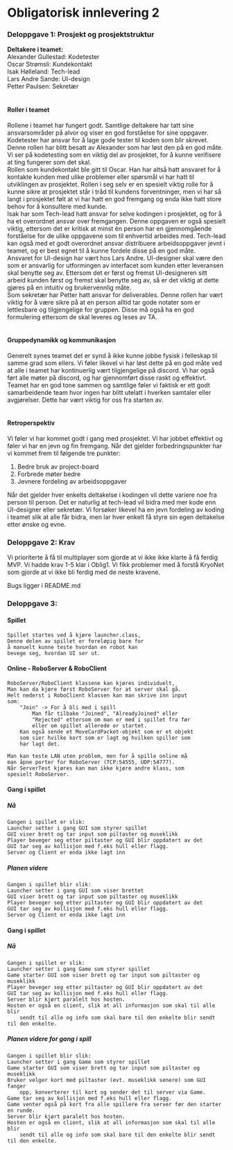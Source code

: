 # Obligatorisk innlevering 2

### Deloppgave 1: Prosjekt og prosjektstruktur

__Deltakere i teamet:__  
Alexander Gullestad: Kodetester  
Oscar Strømsli: Kundekontakt    
Isak Hølleland: Tech-lead   
Lars Andre Sande: UI-design     
Petter Paulsen: Sekretær
<br>
<br>
#### Roller i teamet
Rollene i teamet har fungert godt. Samtlige deltakere har tatt sine ansvarsområder
på alvor og viser en god forståelse for sine oppgaver. <br> Kodetester har ansvar for å lage gode tester til koden som blir skrevet. Denne rollen har blitt besatt av Alexander som har løst den på en god måte. 
Vi ser på kodetesting som en viktig del av 
prosjektet, for å kunne verifisere at ting fungerer som det skal. <br> Rollen som kundekontakt ble gitt til Oscar. Han har altså
hatt ansvaret for å kontakte kunden med ulike problemer eller spørsmål vi har hatt til utviklingen av prosjektet. Rollen i seg selv
er en spesielt viktig rolle for å kunne sikre at prosjektet står i tråd til kundens forventninger, men vi har så langt i prosjektet følt at vi har hatt
en god fremgang og enda ikke hatt store behov for å konsultere med kunde. <br> 
Isak har som Tech-lead hatt ansvar for selve kodingen i prosjektet, og for å ha et overordnet ansvar over fremgangen. Denne oppgaven er også spesielt viktig, ettersom
det er kritisk at minst én person har en gjennomgående forståelse for de ulike oppgavene som til enhvertid arbeides med. Tech-lead kan også med et godt overordnet ansvar
distribuere arbeidsoppgaver jevnt i teamet, og er best egnet til å kunne fordele disse på en god måte. <br>
Ansvaret for UI-design har vært hos Lars Andre. UI-designer skal være den som er ansvarlig for utformingen av interfacet som kunden etter leveransen skal benytte seg av. Ettersom
det er først og fremst UI-designeren sitt arbeid kunden først og fremst skal benytte seg av, så er det viktig at dette gjøres på en intuitiv og brukervennlig måte. <br>
Som sekretær har Petter hatt ansvar for deliverables. Denne rollen har vært viktig for å være sikre på at en person alltid tar gode notater som er lettlesbare og tilgjengelige for gruppen. Disse må også ha en god formulering ettersom de skal leveres og leses av TA.
<br>
<br>
#### Gruppedynamikk og kommunikasjon
Generelt synes teamet det er synd å ikke kunne jobbe fysisk i felleskap til samme grad som ellers. Vi føler likevel vi har løst dette på en god måte ved at alle i teamet har kontinuerlig
vært tilgjengelige på discord. Vi har også ført alle møter på discord, og har gjennomført disse raskt og effektivt. Teamet har en god tone sammen og samtlige føler vi faktisk er ett godt samarbeidende team hvor ingen har blitt utelatt
i hverken samtaler eller avgjørelser. Dette har vært viktig for oss fra starten av.
<br>
<br>
#### Retroperspektiv
Vi føler vi har kommet godt i gang med prosjektet. Vi har jobbet effektivt og føler vi har en jevn og fin fremgang. 
Når det gjelder forbedringspunkter har vi kommet frem til følgende tre punkter:
1. Bedre bruk av project-board
2. Forbrede møter bedre
3. Jevnere fordeling av arbeidsoppgaver <br>

Når det gjelder hver enkelts deltakelse i kodingen vil dette variere noe fra person til person. Det er naturlig at tech-lead vil bidra med mer kode enn UI-designer eller sekretær. Vi forsøker likevel ha en jevn fordeling av koding i teamet
slik at alle får bidra, men lar hver enkelt få styre sin egen deltakelse etter ønske og evne. 

### Deloppgave 2: Krav
Vi prioriterte å få til multiplayer som gjorde at vi ikke ikke klarte å få ferdig MVP. Vi hadde krav 1-5 klar i Oblig1. Vi fikk problemer med å forstå KryoNet som gjorde at vi ikke bli ferdig med de neste kravene. 

Bugs ligger i README.md

### Deloppgave 3: 
#### Spillet
    Spillet startes ved å kjøre launcher.class,
    Denne delen av spillet er foreløpig bare for
    å manuelt kunne teste hvordan en robot kan
    bevege seg, hvordan UI ser ut.

#### Online - RoboServer & RoboClient
    RoboServer/RoboClient klassene kan kjøres individuelt,
    Man kan da kjøre først RoboServer for at server skal gå.
    Helt nederst i RoboClient klassen kan man skrive inn input
    som:
        "Join" -> For å bli med i spill
            Man får tilbake "Joined", "AlreadyJoined" eller 
            "Rejected" ettersom om man er med i spillet fra før
            eller om spillet allerede er startet.
        Kan også sende et MoveCardPacket-objekt som er et objekt 
        som sier hvilke kort som er lagt og hvilken spiller som
        har lagt det.

    Man kan teste LAN uten problem, men for å spille online må
    man åpne porter for RoboServer (TCP:54555, UDP:54777).
    Når ServerTest kjøres kan man ikke kjøre andre klass, som
    spesielt RoboServer.

#### Gang i spillet
##### Nå
    Gangen i spillet er slik:
    Launcher setter i gang GUI som styrer spillet
    GUI viser brett og tar input som piltaster og museklikk
    Player beveger seg etter piltaster og GUI blir oppdatert av det
    GUI tar seg av kollisjon med f.eks hull eller flagg.
    Server og Client er enda ikke lagt inn

##### Planen videre
    Gangen i spillet blir slik:
    Launcher setter i gang GUI som viser brettet
    GUI viser brett og tar input som piltaster og museklikk
    Player beveger seg etter piltaster og GUI blir oppdatert av det
    GUI tar seg av kollisjon med f.eks hull eller flagg.
    Server og Client er enda ikke lagt inn

#### Gang i spillet
##### Nå
    Gangen i spillet er slik:
    Launcher setter i gang Game som styrer spillet
    Game starter GUI som viser brett og tar input som piltaster og museklikk
    Player beveger seg etter piltaster og GUI blir oppdatert av det
    GUI tar seg av kollisjon med f.eks hull eller flagg.
    Server blir kjørt paralelt hos hosten.
    Hosten er også en client, slik at all informasjon som skal til alle blir 
        sendt til alle og info som skal bare til den enkelte blir sendt til den enkelte.

##### Planen videre for gang i spill
    Gangen i spillet blir slik:
    Launcher setter i gang Game som styrer spillet
    Game starter GUI som viser brett og tar input som piltaster og museklikk
    Bruker velger kort med piltaster (evt. museklikk senere) som GUI fanger 
        opp, konverterer til kort og sender det til server via Game.
    Game tar seg av kollisjon med f.eks hull eller flagg.
    Game venter også på kort fra alle spillere fra server før den starter en runde.
    Server blir kjørt paralelt hos hosten.
    Hosten er også en client, slik at all informasjon som skal til alle blir 
        sendt til alle og info som skal bare til den enkelte blir sendt til den enkelte.
